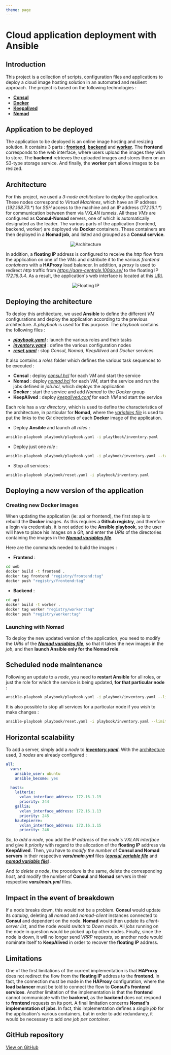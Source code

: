 ```yaml
---
theme: page
---
```


# Cloud application deployment with Ansible

## Introduction

This project is a collection of scripts, configuration files and applications to deploy a cloud image hosting solution in an automated and resilient approach. The project is based on the following technologies :

- [**Consul**](https://www.consul.io/)
- [**Docker**](https://www.docker.com/)
- [**Keepalived**](https://www.keepalived.org/)
- [**Nomad**](https://www.nomadproject.io/)

## Application to be deployed

The application to be deployed is an online image hosting and resizing solution. It contains 3 parts : [**frontend**](https://github.com/EthanAndreas/CloudAppDeployment/tree/main/web), [**backend**](https://github.com/EthanAndreas/CloudAppDeployment/tree/main/api) and [**worker**](https://github.com/EthanAndreas/CloudAppDeployment/tree/main/api). The **frontend** corresponds to the web interface, where users upload the images they wish to store. The **backend** retrieves the uploaded images and stores them on an S3-type storage service. And finally, the **worker** part allows images to be resized.

## Architecture

For this project, we used a *3-node architecture* to deploy the application. These nodes correspond to *Virtual Machines*, which have an IP address (*192.168.70.\**) for *SSH* access to the machine and an IP address (*172.16.1.\**) for communication between them via *VXLAN tunnels*. All these *VMs* are configured as **Consul-Nomad** servers, one of which is automatically designated as the leader. The various parts of the application (frontend, backend, worker) are deployed via **Docker** containers. These containers are then deployed in a **Nomad job**, and listed and grouped as a **Consul service**.

<div align="center">
  <img src="/img/architecture-cloud.png" alt="Architecture" style="max-width: 100%;">
</div>

In addition, a **floating IP** address is configured to receive the *http* flow from the application on one of the *VMs* and distribute it to the various *frontend containers* with a **HAProxy** load balancer. In addition, a *proxy* is used to redirect *http* traffic from *<https://gare-centrale.100do.se/>* to the floating IP *172.16.3.4*. As a result, the application's web interface is located at this [URI](https://gare-centrale.100do.se/).

<div align="center">
  <img src="/img/floating-ip.png" alt="Floating IP" style="max-width: 50%;">
</div>

## Deploying the architecture

To deploy this architecture, we used **Ansible** to define the different *VM* configurations and deploy the application according to the previous architecture. A *playbook* is used for this purpose. 
The *playbook* contains the following files :

- [***playbook.yaml***](https://github.com/EthanAndreas/CloudAppDeployment/blob/main/playbook/playbook.yaml) : launch the various roles and their tasks
- [***inventory.yaml***](https://github.com/EthanAndreas/CloudAppDeployment/blob/main/playbook/inventory.yaml) : define the various configuration nodes
- [***reset.yaml***](https://github.com/EthanAndreas/CloudAppDeployment/blob/main/playbook/reset.yaml) : stop *Consul*, *Nomad*, *KeepAlived* and *Docker* services

It also contains a *roles* folder which defines the various task sequences to be executed :

- **Consul** : deploy [*consul.hcl*](https://github.com/EthanAndreas/CloudAppDeployment/blob/main/playbook/roles/consul/templates/consul.hcl) for each *VM* and start the service
- **Nomad** : deploy [*nomad.hcl*](https://github.com/EthanAndreas/CloudAppDeployment/blob/main/playbook/roles/nomad/templates/nomad.hcl) for each *VM*, start the service and run the jobs defined in *job.hcl*, which deploys the application
- **Docker** : start the service and add *Nomad* to the *Docker* group
- **KeepAlived** : deploy [*keepalived.conf*](https://github.com/EthanAndreas/CloudAppDeployment/blob/main/playbook/roles/keepalived/templates/keepalived.conf) for each *VM* and start the service

Each role has a *var directory*, which is used to define the characteristics of the architecture, in particular for **Nomad**, where the [*variables file*](https://github.com/EthanAndreas/CloudAppDeployment/blob/main/playbook/roles/nomad/vars/main.yml) is used to put the links to the *Git* directories of each **Docker** image of the application.

- Deploy **Ansible** and launch all *roles* :

```bash
ansible-playbook playbook/playbook.yaml -i playtbook/inventory.yaml 
```

- Deploy just one *role* :

```bash
ansible-playbook playbook/playbook.yaml -i playbook/inventory.yaml --tags "role"
```

- Stop all services :

```bash
ansible-playbook playbook/reset.yaml -i playbook/inventory.yaml
``` 

## Deploying a new version of the application

### Creating new Docker images

When updating the application (ie: api or frontend), the first step is to rebuild the **Docker** images. As this requires a **Github registry**, and therefore a login via credentials, it is not added to the **Ansible playbook**, so the user will have to place his images on a *Git*, and enter the *URIs* of the directories containing the images in the [***Nomad variables file***](https://github.com/EthanAndreas/CloudAppDeployment/blob/main/playbook/roles/nomad/vars/main.yml).

Here are the commands needed to build the images :

- **Frontend** :

```bash
cd web
docker build -t frontend .
docker tag frontend "registry/frontend:tag"
docker push "registry/frontend:tag"
```

- **Backend** :

```bash
cd api
docker build -t worker .
docker tag worker "registry/worker:tag"
docker push "registry/worker:tag"
```

### Launching with Nomad

To deploy the new updated version of the application, you need to modify the *URIs* of the [***Nomad variables file***](https://github.com/EthanAndreas/CloudAppDeployment/blob/main/playbook/roles/nomad/vars/main.yml), so that it takes the new images in the *job*, and then **launch Ansible only for the Nomad role**.

## Scheduled node maintenance
 
Following an update to a *node*, you need to **restart Ansible** for all roles, or just the role for which the service is being updated, **for that particular node** :

```bash
ansible-playbook playbook/playbook.yaml -i playbook/inventory.yaml --limit "node" --tags "role" 
``` 

It is also possible to stop all services for a particular node if you wish to make changes :

```bash
ansible-playbook playbook/reset.yaml -i playbook/inventory.yaml --limit "node"
```

## Horizontal scalability

To add a server, simply add a *node* to [***inventory.yaml***](https://github.com/EthanAndreas/CloudAppDeployment/blob/main/playbook/inventory.yaml). With the [architecture](#architecture) used, *3 nodes* are already configured :

```yaml
all:
  vars:
    ansible_user: ubuntu
    ansible_become: yes

  hosts:
    laiterie:
      vxlan_interface_address: 172.16.1.19
      priority: 244
    gallia:
      vxlan_interface_address: 172.16.1.13
      priority: 245
    hautepierre:
      vxlan_interface_address: 172.16.1.15
      priority: 246
```

So, *to add a node*, you add the *IP address* of the *node's VXLAN interface* and give it *priority* with regard to the allocation of the **floating IP** address via **KeepAlived**. Then, you have to *modify the number* of **Consul and Nomad servers** in their respective ***vars/main.yml*** files ([***consul variable file***](https://github.com/EthanAndreas/CloudAppDeployment/blob/main/playbook/roles/consul/vars/main.yml) and [***nomad variable file***](https://github.com/EthanAndreas/CloudAppDeployment/blob/main/playbook/roles/nomad/vars/main.yml)).

And *to delete a node*, the procedure is the same, delete the corresponding *host*, and modify the number of **Consul** and **Nomad** servers in their respective ***vars/main.yml*** files.

## Impact in the event of breakdown
 
If a node breaks down, this would not be a problem. **Consul** would update its *catalog*, deleting all *nomad* and *nomad-client* instances connected to **Consul** and dependent on the node. **Nomad** would then update its *client-server list*, and the node would switch to *Down mode*. All *jobs* running on the node in question would be picked up by other nodes. Finally, since the node is down, it will no longer send *VRRP requests*, so another node would nominate itself to **KeepAlived** in order to recover the **floating IP** address.

## Limitations
 
One of the first limitations of the current implementation is that **HAProxy** does not redirect the flow from the **floating IP** address to the **frontend**. In fact, the connection must be made in the **HAProxy** configuration, where the **load balancer** must be told to connect the flow to **Consul's frontend services**. Another limitation of the implementation is that the **frontend** cannot communicate with the **backend**, as the **backend** does not respond to **frontend** requests on its port. A final limitation concerns **Nomad's implementation of jobs**. In fact, this implementation defines a *single job* for the application's various containers, but in order to add redundancy, it would be necessary to add *one job per container*.

## GitHub repository

[View on GitHub](https://github.com/EthanAndreas/CloudAppDeployment)
